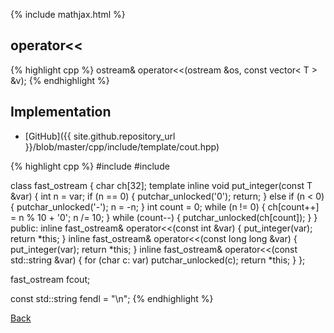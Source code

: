 {% include mathjax.html %}

## operator<<

{% highlight cpp %}
ostream& operator<<(ostream &os, const vector< T > &v);
{% endhighlight %}

## Implementation

- [GitHub]({{ site.github.repository_url }}/blob/master/cpp/include/template/cout.hpp)

{% highlight cpp %}
#include <cstdio>
#include <string>

class fast_ostream {
  char ch[32];
  template<typename T>
  inline void put_integer(const T &var) {
    int n = var;
    if (n == 0) {
      putchar_unlocked('0');
      return;
    }
    else if (n < 0) {
      putchar_unlocked('-');
      n = -n;
    }
    int count = 0;
    while (n != 0) {
      ch[count++] = n % 10 + '0';
      n /= 10;
    }
    while (count--) {
      putchar_unlocked(ch[count]);
    }
  }
public:
  inline fast_ostream& operator<<(const int &var) {
    put_integer(var);
    return *this;
  }
  inline fast_ostream& operator<<(const long long &var) {
    put_integer(var);
    return *this;
  }
  inline fast_ostream& operator<<(const std::string &var) {
    for (char c: var) putchar_unlocked(c);
    return *this;
  }
};

fast_ostream fcout;

const std::string fendl = "\n";
{% endhighlight %}

[Back](../..)
